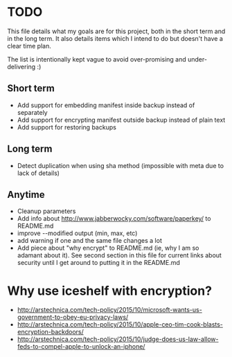 # TODO

This file details what my goals are for this project, both in the short term and in the long term. It also details items which I intend to do but doesn't have a clear time plan. 

The list is intentionally kept vague to avoid over-promising and under-delivering :)

## Short term
- Add support for embedding manifest inside backup instead of separately
- Add support for encrypting manifest outside backup instead of plain text
- Add support for restoring backups

## Long term
- Detect duplication when using sha method (impossible with meta due to lack of details)

## Anytime
- Cleanup parameters
- Add info about http://www.jabberwocky.com/software/paperkey/ to README.md
- improve --modified output (min, max, etc)
- add warning if one and the same file changes a lot
- Add piece about "why encrypt" to README.md (ie, why I am so adamant about it). See second section in this file for current links about security until I get around to putting it in the README.md

# Why use iceshelf with encryption?

- http://arstechnica.com/tech-policy/2015/10/microsoft-wants-us-government-to-obey-eu-privacy-laws/
- http://arstechnica.com/tech-policy/2015/10/apple-ceo-tim-cook-blasts-encryption-backdoors/
- http://arstechnica.com/tech-policy/2015/10/judge-does-us-law-allow-feds-to-compel-apple-to-unlock-an-iphone/

